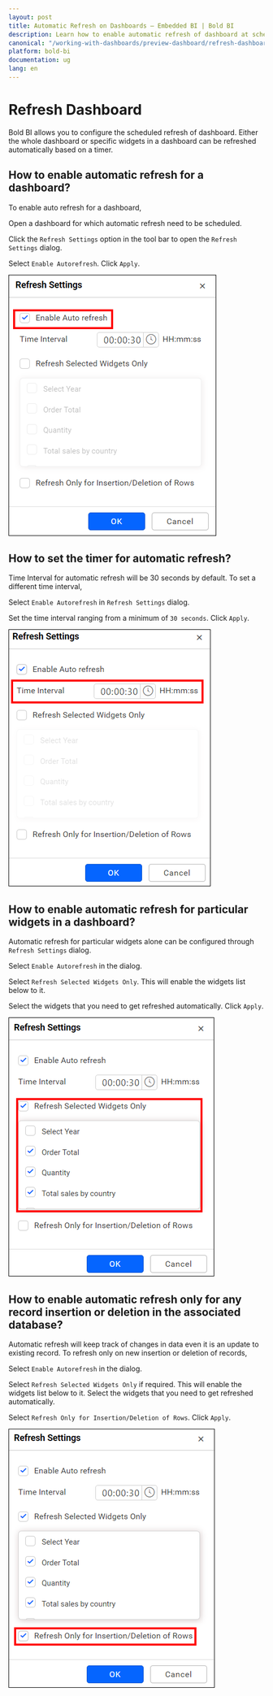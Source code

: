 ```yaml
---
layout: post
title: Automatic Refresh on Dashboards – Embedded BI | Bold BI
description: Learn how to enable automatic refresh of dashboard at scheduled intervals to get latest data in Bold BI Embedded.
canonical: "/working-with-dashboards/preview-dashboard/refresh-dashboard/"
platform: bold-bi
documentation: ug
lang: en
---
```


# Refresh Dashboard

Bold BI allows you to configure the scheduled refresh of dashboard. Either the whole dashboard or specific widgets in a dashboard can be refreshed automatically based on a timer.

## How to enable automatic refresh for a dashboard?

To enable auto refresh for a dashboard, 

Open a dashboard for which automatic refresh need to be scheduled.

Click the `Refresh Settings` option in the tool bar to open the `Refresh Settings` dialog.

Select `Enable Autorefresh`. Click `Apply`.

![Refresh setting](/static/assets/working-with-dashboards/preview-dashboards/images/refreshsetting.PNG)

## How to set the timer for automatic refresh?

Time Interval for automatic refresh will be 30 seconds by default. To set a different time interval, 

Select `Enable Autorefresh` in `Refresh Settings` dialog.

Set the time interval ranging from a minimum of `30 seconds`. Click `Apply`.

![Time interval](/static/assets/working-with-dashboards/preview-dashboards/images/refreshsetting_timeinterval.PNG)

## How to enable automatic refresh for particular widgets in a dashboard?

Automatic refresh for particular widgets alone can be configured through `Refresh Settings` dialog.

Select `Enable Autorefresh` in the dialog.

Select `Refresh Selected Widgets Only`. This will enable the widgets list below to it.

Select the widgets that you need to get refreshed automatically. Click `Apply`.

![Selected widget](/static/assets/working-with-dashboards/preview-dashboards/images/refreshsetting_selectedwidget.PNG)

## How to enable automatic refresh only for any record insertion or deletion in the associated database?

Automatic refresh will keep track of changes in data even it is an update to existing record. To refresh only on new insertion or deletion of records,

Select `Enable Autorefresh` in the dialog.

Select `Refresh Selected Widgets Only` if required. This will enable the widgets list below to it. Select the widgets that you need to get refreshed automatically. 

Select `Refresh Only for Insertion/Deletion of Rows`. Click `Apply`.

![Insert or delete rows](/static/assets/working-with-dashboards/preview-dashboards/images/refreshsetting_insertionordeletingofrows.PNG)

